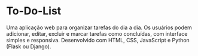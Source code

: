 # To-Do-List
 Uma aplicação web para organizar tarefas do dia a dia. Os usuários podem adicionar, editar, excluir e marcar tarefas como concluídas, com interface simples e responsiva. Desenvolvido com HTML, CSS, JavaScript e Python (Flask ou Django).

